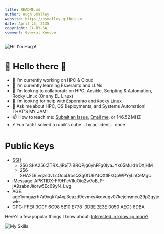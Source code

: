 ```yaml
---
title: README.md
author: Hugh Smalley
website: https://hsmalley.github.io
date: April 25, 2135
copyright: CC-BY-SA
comment: General Kenobe
---
```


![](https://avatars.githubusercontent.com/u/1560877?v=4 "Hi! I'm Hugh!")

# 🌟 Hello there 🖖

- 🔭 I’m currently working on HPC & Cloud
- 🌱 I’m currently learning Esperanto and LLMs
- 👯 I’m looking to collaborate on HPC, Ansible, Scripting & Automation, Rocky Linux (Or any EL Linux)
- 🤔 I’m looking for help with Esperanto and Rocky Linux
- 💬 Ask me about HPC, OS Deployments, and Systems Automation! THAT'S MY JAM!
- 📫 How to reach me: [Submit an Issue](https://github.com/hsmalley/hsmalley/issues), [Email me](mailto:hsmalley_at_protonmail.com), or 146.52 MHZ
- ⚡ Fun fact: I solved a rubik's cube… by accident… once

# Public Keys

- [SSH](https://github.com/hsmalley.keys):
  - 256 SHA256:ZTRXJjRpT7iBRQPjg6yhRFg0IyaJYk65Muld1rDXjHM
  - 256 SHA256:vqzs0vLcOcbUrosQ3g0fU9Y4QXtlFkQpWPYyLnCeMgU
- iMessage: APKTIDX-Ff9H1eVIIuOiq2w7oBLP-jA9zabnJ8orw5Ec69yN_Lwg
- AGE: age1ymgazrh7a9xqk7a4xp3eazd9evmxs4xdvugv07kejehsmcu29p2qyjewle
- GPG: FFE8 3CCF 6C98 5B10 E778  3DBE 2E3E 0050 AEC3 6DBA

Here's a few popular things I know about: [Interested in knowing more?](https://hsmalley.github.io/cv)

![My Skills](https://skillicons.dev/icons?i=ansible,azure,aws,bash,bsd,cloudflare,docker,figma,git,github,gitlab,go,grafana,html,ipfs,kubernetes,linux,md,mysql,neovim,nginx,openshift,openstack,postgres,powershell,py,redis,sqlite,vim,vscode&perline=10)
